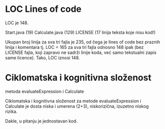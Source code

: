 # LOC Lines of code
LOC je 148.

Start.java (19)
Calculate.java (129)
LICENSE (17 linija teksta koje nisu kod!)

Ukupan broj linija za sva tri fajla je 235, 
od čega je lines of code bez praznih linija
i komentara tj. LOC = 165 za sva tri fajla
odnosno 148 ipak (bez LICENSE fajla, koji zapravo
ne sadrži linije koda, već samo tekstualni
zapis same licence). Tako, LOC iznosi 148.

# Ciklomatska i kognitivna složenost
metoda evaluateExpression i Calculate

Ciklomatska i kognitivna složenost za
metode evaluateExpression i Calculate
je dosta niska i umerena (2+3), niskorizična, 
izuzetno niskog rizika. 

Dakle, u pitanju je jednostavan kod.

